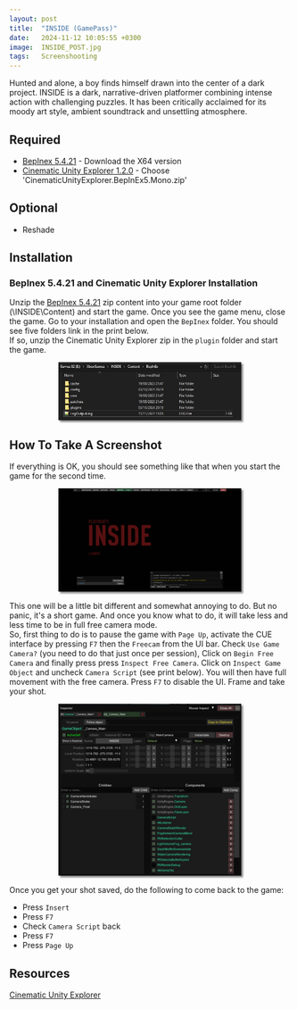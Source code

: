 ```yaml
---
layout: post
title:  "INSIDE (GamePass)"
date:   2024-11-12 10:05:55 +0300
image:  INSIDE_POST.jpg
tags:   Screenshooting
---
```


Hunted and alone, a boy finds himself drawn into the center of a dark project. INSIDE is a dark, narrative-driven platformer combining intense action with challenging puzzles. It has been critically acclaimed for its moody art style, ambient soundtrack and unsettling atmosphere.

## Required
* [BepInex 5.4.21](https://github.com/BepInEx/BepInEx/releases/tag/v5.4.21) - Download the X64 version
* [Cinematic Unity Explorer 1.2.0](https://github.com/originalnicodr/CinematicUnityExplorer/releases) - Choose 'CinematicUnityExplorer.BepInEx5.Mono.zip'

## Optional
* Reshade

## Installation

### BepInex 5.4.21 and Cinematic Unity Explorer Installation
Unzip the [BepInex 5.4.21](https://github.com/BepInEx/BepInEx/releases/tag/v5.4.21) zip content into your game root folder (\INSIDE\Content) and start the game. Once you see the game menu, close the game.
Go to your installation and open the `BepInex` folder. You should see five folders link in the print below.<br /> If so, unzip the Cinematic Unity Explorer zip in the `plugin` folder and start the game.
<div style="width:65%; margin: auto;">
<img src="/images/INSIDE_00.jpg" alt="BepInex" style="box-shadow: 3px 3px 3px gray;">
</div>

## How To Take A Screenshot

If everything is OK, you should see something like that when you start the game for the second time. 
<div style="width:65%; margin: auto;">
<img src="/images/INSIDE_02.jpg" alt="CUE UI" style="box-shadow: 3px 3px 3px gray;">
</div>

This one will be a little bit different and somewhat annoying to do. But no panic, it's a short game. And once you know what to do, it will take less and less time to be in full free camera mode.<br />
So, first thing to do is to pause the game with `Page Up`, activate the CUE interface by pressing `F7` then the `Freecam` from the UI bar. Check `Use Game Camera?` (you need to do that just once per session), Click on `Begin Free Camera` and finally press press `Inspect Free Camera`.
Click on `Inspect Game Object` and uncheck `Camera Script` (see print below). You will then have full movement with the free camera. Press `F7` to disable the UI. Frame and take your shot.
<div style="width:65%; margin: auto;">
<img src="/images/INSIDE_03.jpg" alt="CUE UI" style="box-shadow: 3px 3px 3px gray;">
</div>

Once you get your shot saved, do the following to come back to the game:
* Press `Insert`
* Press `F7`
* Check `Camera Script` back
* Press `F7`
* Press `Page Up`

## Resources
[Cinematic Unity Explorer](https://framedsc.com/GeneralGuides/cinematic-unity-explorer.htm)
